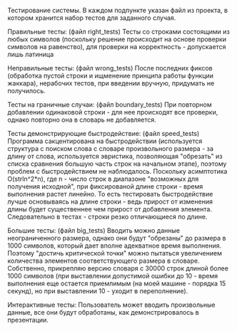 Тестирование системы.
В каждом подпункте указан файл из проекта, в котором хранится набор тестов для заданного случая.

Правильные тесты: 
(файл right_tests)
Тесты со строками состоящими из любых символов (поскольку решение происходит на основе проверки символов на равенство), для проверки на корректность - допускается лишь латиница

Неправильные тесты: 
(файл wrong_tests) После последних фиксов (обработка пустой строки и ищменение принципа работы функции жаккара), нерабочих тестов, при введении вручную, придумать не получилось.

Тесты на граничные случаи:
(файл boundary_tests)
При повторном добавлении одинаковой строки - для нее происходят все проверки, однако повторно она в словарь не добавляется.

Тесты демонстрирующие быстродействие:
(файл speed_tests)
Программа сакцентирована на быстродействии (используется структура с поиском слова с словаре произвольного размера - за длину от слова, используется эвристика, позволяющая "обрезать" из списка сравнения большую часть строк на начальном этапе), поэтому проблем с быстродействием не наблюдалось.
Поскольку асимптотика O(strln^2*n), где n - число строк в диапазоне "возможных для получения исходной", при фиксированой длине строки - время выполнения растет линейно. То есть тестировать быстродействие лучше основываясь на длине строки - ведь прирост от изменения длины будет существеннее чем прирост от добавления элемента. Следовательно в тестах - строки резко отличающиеся по длине.

Большие тесты:
(файл big_tests)
Вводить можно данные неограниченного размера, однако они будут "обрезаны" до размера в 1000 символов, который дает вполне адекватное время выполнения.
Поэтому "достичь критической точки" можно пытаться увеличением количества элементов соответствующего размера в словаре.
Собственно, прикрепляю версию словаря с 30000 строк длиной более 1000 символов (при выставлении допустимой ошибки до 10 - время выполнения еще остается приемлимым (на моей машине - порядка 15 секунд), но при выставлении 10 - уходит в переполнение).

Интерактивные тесты:
Пользователь может вводить произвольные данные, все они будут обработаны, как демонстрировалось в презентации.

